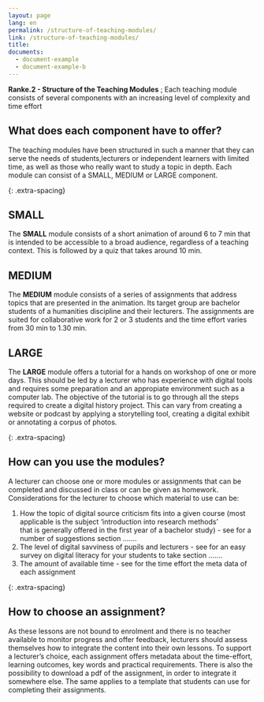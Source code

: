 ```yaml
---
layout: page
lang: en
permalink: /structure-of-teaching-modules/
link: /structure-of-teaching-modules/
title: 
documents:
  - document-example
  - document-example-b
---
```


**Ranke.2 - Structure of the Teaching Modules** ; Each teaching module consists of several components with an increasing level of complexity and time effort   

<!-- more -->

## What does each component have to offer? 

The teaching modules have been structured in such a manner that they can serve the needs of students,lecturers or independent learners with limited time, as well as those who really want to study a topic in depth. Each module can consist of a SMALL, MEDIUM or LARGE component.

{: .extra-spacing}
## SMALL   
The **SMALL** module consists of a short animation of around 6 to 7 min that is intended to be accessible to a broad audience, regardless of a teaching context. This is followed by a quiz that takes around 10 min.

## MEDIUM  
The **MEDIUM** module consists of a series of assignments that address topics that are presented in the animation. Its target group are bachelor students of a humanities discipline and their lecturers. The assignments are suited for collaborative work for 2 or 3 students and the time effort varies from 30 min to 1.30 min.

## LARGE
The **LARGE** module offers a tutorial for a hands on workshop of one or more days. This should be led by a lecturer who has experience with digital tools and requires some preparation and an appropiate environment such as a computer lab. 
The objective of the tutorial is to go through all the steps required to create a digital history project. This can vary from creating a  website or podcast by applying a storytelling tool, creating a digital exhibit or annotating a corpus of photos. 

{: .extra-spacing}
## How can you use the modules?

A lecturer can choose one or more modules or assignments that can be completed and discussed in class or can be given as homework. Considerations for the lecturer to choose which material to use can be: 

1. How the topic of digital source criticism fits into a given course (most applicable is the subject ‘introduction into research methods’   
that is generally offered in the first year of a bachelor study) - see for a number of suggestions section .......
2. The level of digital savviness of pupils and lecturers - see for an easy survey on digital literacy for your students to take section .......
3. The amount of available time - see for the time effort the meta data of each assignment 

{: .extra-spacing}
## How to choose an assignment?

As these lessons are not bound to enrolment and there is no teacher available to monitor progress and offer feedback, lecturers should assess themselves how to integrate the content into their own lessons. To support a lecturer’s choice, each assignment offers metadata about the time-effort, learning outcomes, key words and practical requirements. There is also the possibility to download a pdf of the assignment, in order to integrate it somewhere else. The same applies to a template that students can use for completing their assignments.




